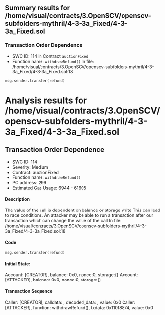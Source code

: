 ## Summary results for /home/visual/contracts/3.OpenSCV/openscv-subfolders-mythril/4-3-3a_Fixed/4-3-3a_Fixed.sol
### Transaction Order Dependence
- SWC ID: 114 in Contract `auctionFixed`
- Function name: `withdrawRefund()`
In file: /home/visual/contracts/3.OpenSCV/openscv-subfolders-mythril/4-3-3a_Fixed/4-3-3a_Fixed.sol:18
```
msg.sender.transfer(refund)
```
# Analysis results for /home/visual/contracts/3.OpenSCV/openscv-subfolders-mythril/4-3-3a_Fixed/4-3-3a_Fixed.sol

## Transaction Order Dependence
- SWC ID: 114
- Severity: Medium
- Contract: auctionFixed
- Function name: `withdrawRefund()`
- PC address: 299
- Estimated Gas Usage: 6944 - 61605

#### Description

The value of the call is dependent on balance or storage write
This can lead to race conditions. An attacker may be able to run a transaction after our transaction which can change the value of the call
In file: /home/visual/contracts/3.OpenSCV/openscv-subfolders-mythril/4-3-3a_Fixed/4-3-3a_Fixed.sol:18

#### Code

```
msg.sender.transfer(refund)
```

#### Initial State:

Account: [CREATOR], balance: 0x0, nonce:0, storage:{}
Account: [ATTACKER], balance: 0x0, nonce:0, storage:{}

#### Transaction Sequence

Caller: [CREATOR], calldata: , decoded_data: , value: 0x0
Caller: [ATTACKER], function: withdrawRefund(), txdata: 0x110f8874, value: 0x0



